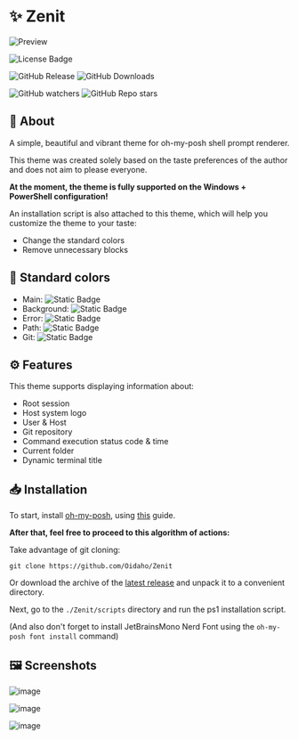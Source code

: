# ✨ Zenit

![Preview](https://github.com/user-attachments/assets/8e364b68-c7a5-413b-8914-664354a1e2e2)

![License Badge](https://img.shields.io/github/license/Oidaho/Zenit)

![GitHub Release](https://img.shields.io/github/v/release/Oidaho/Zenit)
![GitHub Downloads](https://img.shields.io/github/downloads/Oidaho/Zenit/total)

![GitHub watchers](https://img.shields.io/github/watchers/oidaho/Zenit)
![GitHub Repo stars](https://img.shields.io/github/stars/Oidaho/Zenit)

## 📄 About

A simple, beautiful and vibrant theme for oh-my-posh shell prompt renderer.

This theme was created solely based on the taste preferences of the author and does not aim to please everyone.

**At the moment, the theme is fully supported on the Windows + PowerShell configuration!**

An installation script is also attached to this theme, which will help you customize the theme to your taste:

- Change the standard colors
- Remove unnecessary blocks

## 🎨 Standard colors

- Main: ![Static Badge](https://img.shields.io/badge/%23ff00ff-ff00ff)
- Background: ![Static Badge](https://img.shields.io/badge/%232d2c2d-2d2c2d)
- Error: ![Static Badge](https://img.shields.io/badge/%23ff0000-ff0000)
- Path: ![Static Badge](https://img.shields.io/badge/%232e6ef8-2e6ef8)
- Git: ![Static Badge](https://img.shields.io/badge/%23fb4f28-fb4f28)

## ⚙️ Features

This theme supports displaying information about:

- Root session
- Host system logo
- User & Host
- Git repository
- Command execution status code & time
- Current folder
- Dynamic terminal title

## 📥 Installation

To start, install [oh-my-posh](https://github.com/JanDeDobbeleer/oh-my-posh), using [this](https://ohmyposh.dev/docs/installation/windows) guide.

**After that, feel free to proceed to this algorithm of actions:**

Take advantage of git cloning:

```shell
git clone https://github.com/Oidaho/Zenit
```

Or download the archive of the [latest release](https://github.com/Oidaho/Zenit/releases/latest) and unpack it to a convenient directory.

Next, go to the `./Zenit/scripts` directory and run the ps1 installation script.

(And also don't forget to install JetBrainsMono Nerd Font using the `oh-my-posh font install` command)

## 🖼️ Screenshots

![image](https://github.com/user-attachments/assets/fb562c57-0f8b-4527-887a-5f6b6a68443a)

![image](https://github.com/user-attachments/assets/d069c4a0-b84d-4af5-ba18-5698d7920f11)

![image](https://github.com/user-attachments/assets/ca9d97a8-8902-4e7a-9dd1-2f61d98bdd10)
